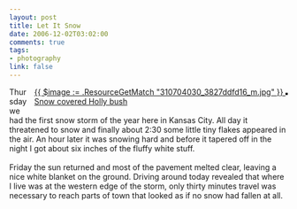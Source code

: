 ```yaml
--- 
layout: post
title: Let It Snow
date: 2006-12-02T03:02:00
comments: true
tags:
- photography
link: false
---
```

<div style="float: right; margin-left: 10px; margin-bottom: 10px;">
<a href="http://www.flickr.com/photos/zanshin/310704030/" title="photo sharing">{{ $image := .ResourceGetMatch "310704030_3827ddfd16_m.jpg" }}
<img src="{{ $image.RelPermalink }}" alt="" style="border: solid 2px #000000;" >
<br />
<span style="font-size: 0.6em; margin-top: 0px;">
<a href="http://www.flickr.com/photos/zanshin/310704030/">Snow covered Holly bush</a>
</span>
</div>
<p>
Thursday we had the first snow storm of the year here in Kansas City. All day it threatened to snow and finally about 2:30 some little tiny flakes appeared in the air. An hour later it was snowing hard and before it tapered off in the night I got about six inches of the fluffy white stuff.<br />
<br />
Friday the sun returned and most of the pavement melted clear, leaving a nice white blanket on the ground. Driving around today revealed that where I live was at the western edge of the storm, only thirty minutes travel was necessary to reach parts of town that looked as if no snow had fallen at all.
<br clear="all" /></p>
